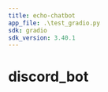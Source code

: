 ```yaml
---
title: echo-chatbot
app_file: .\test_gradio.py
sdk: gradio
sdk_version: 3.40.1
---
```

# discord_bot